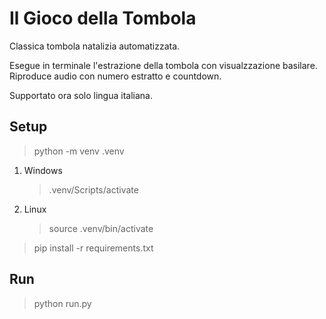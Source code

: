 # Il Gioco della Tombola
Classica tombola natalizia automatizzata.

Esegue in terminale l'estrazione della tombola con visualzzazione basilare.
Riproduce audio con numero estratto e countdown.

Supportato ora solo lingua italiana.


## Setup
> python -m venv .venv

1. Windows
    > .venv/Scripts/activate

2. Linux
    > source .venv/bin/activate

> pip install -r requirements.txt


## Run
> python run.py
